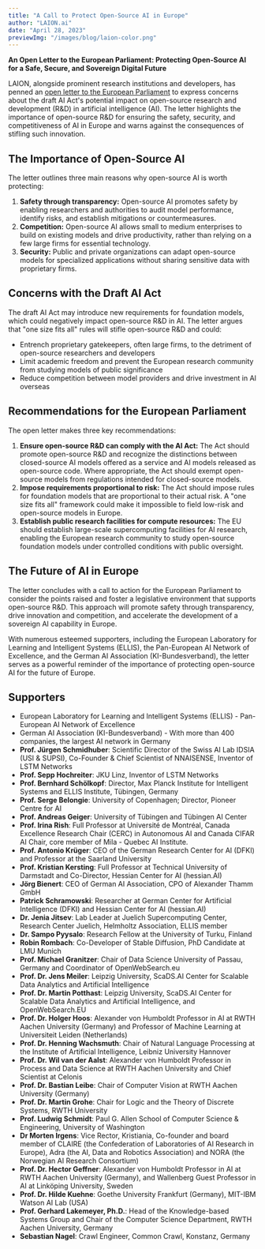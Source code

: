 ```yaml
---
title: "A Call to Protect Open-Source AI in Europe"
author: "LAION.ai"
date: "April 28, 2023"
previewImg: "/images/blog/laion-color.png"
---
```


**An Open Letter to the European Parliament: Protecting Open-Source AI for a Safe, Secure, and Sovereign Digital Future**

LAION, alongside prominent research institutions and developers, has penned an [open letter to the European Parliament](/documents/open-letter-to-eu-parliament.pdf) to express concerns about the draft AI Act's potential impact on open-source research and development (R&D) in artificial intelligence (AI). The letter highlights the importance of open-source R&D for ensuring the safety, security, and competitiveness of AI in Europe and warns against the consequences of stifling such innovation.

## The Importance of Open-Source AI

The letter outlines three main reasons why open-source AI is worth protecting:

1. **Safety through transparency:** Open-source AI promotes safety by enabling researchers and authorities to audit model performance, identify risks, and establish mitigations or countermeasures.
2. **Competition:** Open-source AI allows small to medium enterprises to build on existing models and drive productivity, rather than relying on a few large firms for essential technology.
3. **Security:** Public and private organizations can adapt open-source models for specialized applications without sharing sensitive data with proprietary firms.

## Concerns with the Draft AI Act

The draft AI Act may introduce new requirements for foundation models, which could negatively impact open-source R&D in AI. The letter argues that "one size fits all" rules will stifle open-source R&D and could:

- Entrench proprietary gatekeepers, often large firms, to the detriment of open-source researchers and developers
- Limit academic freedom and prevent the European research community from studying models of public significance
- Reduce competition between model providers and drive investment in AI overseas

## Recommendations for the European Parliament

The open letter makes three key recommendations:

1. **Ensure open-source R&D can comply with the AI Act:** The Act should promote open-source R&D and recognize the distinctions between closed-source AI models offered as a service and AI models released as open-source code. Where appropriate, the Act should exempt open-source models from regulations intended for closed-source models.
2. **Impose requirements proportional to risk:** The Act should impose rules for foundation models that are proportional to their actual risk. A "one size fits all" framework could make it impossible to field low-risk and open-source models in Europe.
3. **Establish public research facilities for compute resources:** The EU should establish large-scale supercomputing facilities for AI research, enabling the European research community to study open-source foundation models under controlled conditions with public oversight.

## The Future of AI in Europe

The letter concludes with a call to action for the European Parliament to consider the points raised and foster a legislative environment that supports open-source R&D. This approach will promote safety through transparency, drive innovation and competition, and accelerate the development of a sovereign AI capability in Europe.

With numerous esteemed supporters, including the European Laboratory for Learning and Intelligent Systems (ELLIS), the Pan-European AI Network of Excellence, and the German AI Association (KI-Bundesverband), the letter serves as a powerful reminder of the importance of protecting open-source AI for the future of Europe.

## Supporters


- European Laboratory for Learning and Intelligent Systems (ELLIS) - Pan-European AI Network of Excellence
- German AI Association (KI-Bundesverband) - With more than 400 companies, the largest AI network in Germany
- **Prof. Jürgen Schmidhuber**: Scientific Director of the Swiss AI Lab IDSIA (USI & SUPSI), Co-Founder & Chief Scientist of NNAISENSE, Inventor of LSTM Networks
- **Prof. Sepp Hochreiter**: JKU Linz, Inventor of LSTM Networks
- **Prof. Bernhard Schölkopf**: Director, Max Planck Institute for Intelligent Systems and ELLIS Institute, Tübingen, Germany
- **Prof. Serge Belongie**: University of Copenhagen; Director, Pioneer Centre for AI
- **Prof. Andreas Geiger**: University of Tübingen and Tübingen AI Center
- **Prof. Irina Rish**: Full Professor at Université de Montréal, Canada Excellence Research Chair (CERC) in Autonomous AI and Canada CIFAR AI Chair, core member of Mila - Quebec AI Institute.
- **Prof. Antonio Krüger**: CEO of the German Research Center for AI (DFKI) and Professor at the Saarland University
- **Prof. Kristian Kersting**: Full Professor at Technical University of Darmstadt and Co-Director, Hessian Center for AI (hessian.AI)
- **Jörg Bienert**: CEO of German AI Association, CPO of Alexander Thamm GmbH
- **Patrick Schramowski**: Researcher at German Center for Artificial Intelligence (DFKI) and Hessian Center for AI (hessian.AI)
- **Dr. Jenia Jitsev**: Lab Leader at Juelich Supercomputing Center, Research Center Juelich, Helmholtz Association, ELLIS member
- **Dr. Sampo Pyysalo**: Research Fellow at the University of Turku, Finland
- **Robin Rombach**: Co-Developer of Stable Diffusion, PhD Candidate at LMU Munich
- **Prof. Michael Granitzer**: Chair of Data Science University of Passau, Germany and Coordinator of OpenWebSearch.eu
- **Prof. Dr. Jens Meiler**: Leipzig University, ScaDS.AI Center for Scalable Data Analytics and Artificial Intelligence
- **Prof. Dr. Martin Potthast**: Leipzig University, ScaDS.AI Center for Scalable Data Analytics and Artificial Intelligence, and OpenWebSearch.EU
- **Prof. Dr. Holger Hoos**: Alexander von Humboldt Professor in AI at RWTH Aachen University (Germany) and Professor of Machine Learning at Universiteit Leiden (Netherlands)
- **Prof. Dr. Henning Wachsmuth**: Chair of Natural Language Processing at the Institute of Artificial Intelligence, Leibniz University Hannover
- **Prof. Dr. Wil van der Aalst**: Alexander von Humboldt Professor in Process and Data Science at RWTH Aachen University and Chief Scientist at Celonis
- **Prof. Dr. Bastian Leibe**: Chair of Computer Vision at RWTH Aachen University (Germany)
- **Prof. Dr. Martin Grohe**: Chair for Logic and the Theory of Discrete Systems, RWTH University
- **Prof. Ludwig Schmidt**: Paul G. Allen School of Computer Science & Engineering, University of Washington
- **Dr Morten Irgens**: Vice Rector, Kristiania, Co-founder and board member of CLAIRE (the Confederation of Laboratories of AI Research in Europe), Adra (the AI, Data and Robotics Association) and NORA (the Norwegian AI Research Consortium)
- **Prof. Dr. Hector Geffner**: Alexander von Humboldt Professor in AI at RWTH Aachen University (Germany), and Wallenberg Guest Professor in AI at Linköping University, Sweden
- **Prof. Dr. Hilde Kuehne**: Goethe University Frankfurt (Germany), MIT-IBM Watson AI Lab (USA)
- **Prof. Gerhard Lakemeyer, Ph.D.**: Head of the Knowledge-based Systems Group and Chair of the Computer Science Department, RWTH Aachen University, Germany
- **Sebastian Nagel**: Crawl Engineer, Common Crawl, Konstanz, Germany